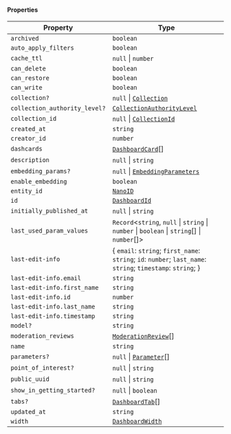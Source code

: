 #### Properties

| Property                                                              | Type                                                                                                         |
| --------------------------------------------------------------------- | ------------------------------------------------------------------------------------------------------------ |
| <a id="archived"></a> `archived`                                      | `boolean`                                                                                                    |
| <a id="auto_apply_filters"></a> `auto_apply_filters`                  | `boolean`                                                                                                    |
| <a id="cache_ttl"></a> `cache_ttl`                                    | `null` \| `number`                                                                                           |
| <a id="can_delete"></a> `can_delete`                                  | `boolean`                                                                                                    |
| <a id="can_restore"></a> `can_restore`                                | `boolean`                                                                                                    |
| <a id="can_write"></a> `can_write`                                    | `boolean`                                                                                                    |
| <a id="collection"></a> `collection?`                                 | `null` \| [`Collection`](./generated/html/internal/Collection.md)                                            |
| <a id="collection_authority_level"></a> `collection_authority_level?` | [`CollectionAuthorityLevel`](./generated/html/internal/CollectionAuthorityLevel.md)                          |
| <a id="collection_id"></a> `collection_id`                            | `null` \| [`CollectionId`](./generated/html/internal/CollectionId.md)                                        |
| <a id="created_at"></a> `created_at`                                  | `string`                                                                                                     |
| <a id="creator_id"></a> `creator_id`                                  | `number`                                                                                                     |
| <a id="dashcards"></a> `dashcards`                                    | [`DashboardCard`](./generated/html/internal/DashboardCard.md)\[]                                             |
| <a id="description"></a> `description`                                | `null` \| `string`                                                                                           |
| <a id="embedding_params"></a> `embedding_params?`                     | `null` \| [`EmbeddingParameters`](./generated/html/internal/EmbeddingParameters.md)                          |
| <a id="enable_embedding"></a> `enable_embedding`                      | `boolean`                                                                                                    |
| <a id="entity_id"></a> `entity_id`                                    | [`NanoID`](./generated/html/internal/NanoID.md)                                                              |
| <a id="id"></a> `id`                                                  | [`DashboardId`](./generated/html/internal/DashboardId.md)                                                    |
| <a id="initially_published_at"></a> `initially_published_at`          | `null` \| `string`                                                                                           |
| <a id="last_used_param_values"></a> `last_used_param_values`          | `Record`<`string`, `null` \| `string` \| `number` \| `boolean` \| `string`\[] \| `number`\[]>                |
| <a id="last-edit-info"></a> `last-edit-info`                          | { `email`: `string`; `first_name`: `string`; `id`: `number`; `last_name`: `string`; `timestamp`: `string`; } |
| `last-edit-info.email`                                                | `string`                                                                                                     |
| `last-edit-info.first_name`                                           | `string`                                                                                                     |
| `last-edit-info.id`                                                   | `number`                                                                                                     |
| `last-edit-info.last_name`                                            | `string`                                                                                                     |
| `last-edit-info.timestamp`                                            | `string`                                                                                                     |
| <a id="model"></a> `model?`                                           | `string`                                                                                                     |
| <a id="moderation_reviews"></a> `moderation_reviews`                  | [`ModerationReview`](./generated/html/internal/ModerationReview.md)\[]                                       |
| <a id="name"></a> `name`                                              | `string`                                                                                                     |
| <a id="parameters"></a> `parameters?`                                 | `null` \| [`Parameter`](./generated/html/internal/Parameter.md)\[]                                           |
| <a id="point_of_interest"></a> `point_of_interest?`                   | `null` \| `string`                                                                                           |
| <a id="public_uuid"></a> `public_uuid`                                | `null` \| `string`                                                                                           |
| <a id="show_in_getting_started"></a> `show_in_getting_started?`       | `null` \| `boolean`                                                                                          |
| <a id="tabs"></a> `tabs?`                                             | [`DashboardTab`](./generated/html/internal/DashboardTab.md)\[]                                               |
| <a id="updated_at"></a> `updated_at`                                  | `string`                                                                                                     |
| <a id="width"></a> `width`                                            | [`DashboardWidth`](./generated/html/internal/DashboardWidth.md)                                              |
